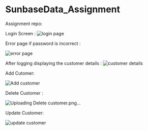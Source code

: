 # SunbaseData_Assignment
Assignment repo:

Login Screen :
![login page](https://github.com/HappyBoy08/SunbaseData_Assignment/assets/114865567/aa5ffa55-2cbf-4801-85b5-75bd778d1901)

Error page if password is incorrect :


![error page](https://github.com/HappyBoy08/SunbaseData_Assignment/assets/114865567/6210b50d-91d8-4bfb-8ab7-8c169fe67ca4)

After logging displaying the customer details :
![customer details](https://github.com/HappyBoy08/SunbaseData_Assignment/assets/114865567/8d2c705d-b905-4554-948f-f6c7d2249b27)

Add Cutomer:

![Add customer](https://github.com/HappyBoy08/SunbaseData_Assignment/assets/114865567/f708c561-53e4-4bca-8dc4-22e6aebf1cd8)

Delete Customer :

![Uploading Delete customer.png…]()

Update Customer:

![update customer](https://github.com/HappyBoy08/SunbaseData_Assignment/assets/114865567/829bc96e-ad25-4337-8796-bb03b1fad2b6)

